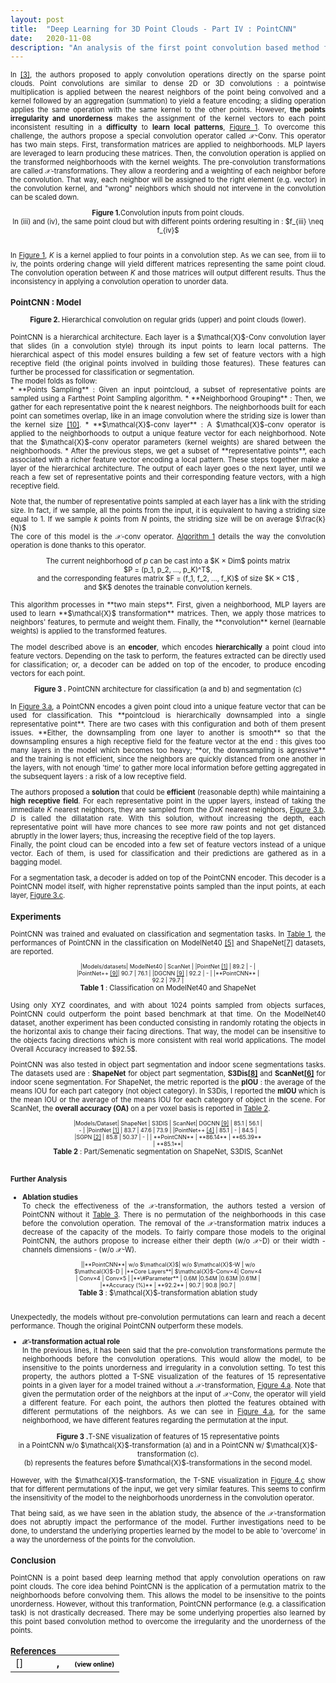 ```yaml
---
layout: post
title:  "Deep Learning for 3D Point Clouds - Part IV : PointCNN"
date:   2020-11-08
description: "An analysis of the first point convolution based method for point cloud processing : PointCNN"
---
```


<div style="font-size: 0.8em; text-align: justify;" markdown=1>


In <a href="#references">[3]</a>, the authors proposed to apply convolution operations directly on the sparse point clouds. Point convolutions are similar to dense  2D or 3D convolutions : a pointwise multiplication is applied between the nearest neighbors of the point being convolved and a kernel followed by an aggregation (summation) to yield a feature encoding; a sliding operation applies the same  operation with the same kernel to the other points. However, **the points irregularity and unorderness** makes the assignment of the kernel vectors to each point inconsistent resulting in a **difficulty** to **learn local patterns**, <a href="#figure1">Figure 1</a>. To overcome this challenge, the authors propose a special convolution operator called $\mathcal{X}$-Conv. This operator has two main steps. First, transformation matrices are applied to neighborhoods. MLP layers are leveraged to learn producing these matrices. Then, the convolution operation is applied on the transformed neighborhoods with the kernel weights. The pre-convolution transformations are called $\mathcal{X}$-transformations. They allow a reordering and a weighting of each neighbor before the convolution. That way, each neighbor will be assigned to the right element (e.g. vector) in the convolution kernel, and "wrong" neighbors which should not intervene in the convolution can be scaled down.

<center>
<div id="figure1">
  <figure  style="width:100%; margin:0;">
  <img src="{{ '/assets/img/pointcnn_fig1.PNG' | prepend: site.baseurl }}" alt="" style=""> 
  <center  style="font-style: initial;"><b>Figure 1.</b>Convolution inputs from point clouds.<br> In (iii) and (iv), the same point cloud but with different points ordering resulting in : $f_{iii} \neq f_{iv}$</center>
</figure>
</div>
</center>
<br>

In <a href="#figure1">Figure 1</a>, $K$ is a kernel applied to four points in a convolution step. As we can see, from iii to iv, the  points ordering change will yield different matrices representing the same point cloud. The convolution operation between $K$ and those matrices will output different results. Thus the inconsistency in applying a convolution operation to unorder data.

### PointCNN : Model

<center>
<div id="figure2">
  <figure  style="width:100%; margin:0;">
  <img src="{{ '/assets/img/pointcnn_fig2.PNG' | prepend: site.baseurl }}" alt="" style=""> 
  <center  style="font-style: initial;"><b>Figure 2. </b>Hierarchical convolution on regular
grids (upper) and point clouds (lower).
</center>
</figure>
</div>
</center>
<br>
PointCNN is a hierarchical architecture. Each layer is a $\mathcal{X}$-Conv convolution layer that slides (in a convolution style) through its input points to learn local patterns. The hierarchical aspect of this model ensures building a few set of feature vectors with a high receptive field (the original points involved in building those features). These features can further be processed for classification or segmentation.<br>
The model folds as follow:<br>
* **Points Sampling** : Given an input pointcloud, a subset of representative points are sampled using a Farthest Point Sampling algorithm.
* **Neighborhood Grouping** : Then, we gather for each representative point the k nearest neighbors. The neighborhoods built for each point can sometimes overlap, like in an image convolution where the striding size is lower than the kernel size <a href="#references">[10]</a>.
* **$\mathcal{X}$-conv layer** : A $\mathcal{X}$-conv operator is applied to the neighborhoods to output a unique feature vector for each neighborhood. Note that the $\mathcal{X}$-conv operator parameters (kernel weights) are shared between the neighborhoods.
* After the previous steps, we get a subset of **representative points**, each associated with a richer feature vector encoding a local pattern. These steps together make a layer of the hierarchical architecture. The output of each layer goes o the next layer, until we reach a few set of representative points and their corresponding feature vectors, with a high receptive field.<br>

Note that, the number of representative points sampled at each layer has a link with the striding size. In fact, if we sample, all the points from the input, it is equivalent to having a striding size equal to 1. If we sample $k$ points from $N$ points, the striding size will be on average $\frac{k}{N}$
<br>
The core of this model is the $\mathcal{X}$-conv operator. <a href="#algorithm1">Algorithm 1</a> details the way the convolution operation is done thanks to this operator.

<center>
<div id="algorithm1">
  <figure  style="width:100%; margin:0;">
  <img src="{{ '/assets/img/pointcnn_algo.PNG' | prepend: site.baseurl }}" alt="" style=""> 
  <center  style="font-style: initial;"><b></b>The current neighborhood of <i>p</i> can be cast into a $K × Dim$ points matrix <br> $P = (p_1, p_2, ..., p_K)^T$,<br> and the corresponding features matrix $F = (f_1, f_2, ..., f_K)$ of size $K × C1$ , <br>and $K$ denotes the trainable convolution kernels.
</center>
</figure>
</div>
</center>
<br>
This algorithm processes in **two main steps**. First, given a neighborhood, MLP layers are used to learn **$\mathcal{X}$ transformation** matrices. Then, we apply those matrices to neighbors' features, to permute and weight them. Finally, the **convolution** kernel (learnable weights) is applied to the transformed features. 


The model described above is an **encoder**, which encodes **hierarchically** a point cloud into feature vectors. Depending on the task to perform, the features extracted can be directly used for classification; or, a decoder can be added on top of the encoder, to produce encoding vectors for each point.

<center>
<div id="figure3">
  <figure  style="width:100%; margin:0;">
  <img src="{{ '/assets/img/pointcnn_fig3.PNG' | prepend: site.baseurl }}" alt="" style=""> 
  <center  style="font-style: initial;"><b>Figure 3 .</b>
PointCNN architecture
for classification (a and b) and
segmentation (c)</center>
</figure>
</div>
</center>
<br>
In <a href="#figure3">Figure 3.a</a>, a PointCNN encodes a given point cloud into a unique feature vector that can be used for classification. This **pointcloud is hierarchically downsampled into a single representative point**. There are two cases with this configuration and both of them present issues. **Either, the downsampling from one layer to another is smooth**  so that the downsampling ensures a high receptive field for the feature vector at the end : this gives too many layers in the model which becomes too heavy; **or, the downsampling is agressive** and the training is not efficient, since the neighbors  are quickly distanced from one another in the layers, with not enough 'time' to gather more local information before getting aggregated in the subsequent layers : a risk of a low receptive field.<br>

The authors proposed a **solution** that could be **efficient** (reasonable depth) while maintaining a **high receptive field**. For each representative point in the upper layers, instead of taking the immediate $K$ nearest neighbors, they are sampled from the $D$x$K$ nearest neighbors, <a href="#figure3">Figure 3.b</a>. $D$ is called the dillatation rate. With this solution, without increasing the depth, each representative point will have more chances to see more raw points and not get distanced abruptly in the lower layers; thus, increasing the receptive field of the top layers.<br>
Finally, the point cloud can be encoded into a few set of feature vectors instead of a unique vector. Each of them, is used for classification and their predictions are gathered as in a bagging model.
<br>

For a segmentation task, a decoder is added on top of the PointCNN encoder. This decoder is a PointCNN model itself, with higher reprenstative points sampled than the input points, at each layer, <a href="#figure3">Figure 3.c</a>.



### Experiments

PointCNN was trained and evaluated on classification  and segmentation tasks. In <a href="#table1">Table 1</a>, the performances of PointCNN  in the classification on ModelNet40 <a href="#references">[5]</a> and ShapeNet<a href="#references">[7]</a> datasets, are reported.

<center>
<div style=" display: table; width: 60%" id="table1">
<div markdown="1" style="font-size: 0.8em; width: 30%; align-self: center;  vertical-align: middle; display:table-cell;">
|Models/datasets| ModelNet40 | ScanNet |
|PointNet <a href="#references">[1]</a> | 89.2 | - |
|PointNet++ <a href="#references">[9]</a>| 90.7 | 76.1 |
|DGCNN <a href="#references">[9]</a> | 92.2 | - |
|**PointCNN** | 92.2 | 79.7 |

</div>
</div>
<center style="font-style: initial;"><b>Table 1</b> : Classification on ModelNet40 and ShapeNet</center>
</center>
<br>
Using only XYZ coordinates, and with about 1024 points sampled from objects surfaces, PointCNN could outperform the point based benchmark at that time. On the ModelNet40 dataset, another experiment has been conducted consisting in randomly rotating the objects in the horizontal axis to change their facing directions. That way, the model can be insensitive to the objects facing directions which is more consistent with real world applications. The model Overall Accuracy increased to $92.5$.<br>

PointCNN was also tested in object part segmentation  and indoor scene segmentations tasks. The datasets used are : **ShapeNet** for object part segmentation, **S3Dis<a href="#references">[8]</a>** and **ScanNet<a href="#references">[6]</a>** for indoor scene segmentation. For ShapeNet, the metric reported is the **pIOU** : the average of the means IOU for each part category (not object category). In S3Dis, I reported the **mIOU** which is the mean IOU or the average of the means IOU for each category of object in the scene. For ScanNet, the **overall accuracy (OA)** on a per voxel basis is reported in <a href="#table2">Table 2</a>.

<center>
<div style=" display: table; width: 60%" id="table2">
<div markdown="1" style="font-size: 0.8em; width: 30%; align-self: center;  vertical-align: middle; display:table-cell;">
|Models/Dataset| ShapeNet | S3DIS | ScanNet|
 DGCNN <a href="#references">[9]</a> | 85.1 | 56.1 | - |
|PointNet <a href="#references">[1]</a> | 83.7 | 47.6 | 73.9 |
|PointNet++ <a href="#references">[4]</a> | 85.1 | - | 84.5 |
|SGPN <a href="#references">[2]</a> | 85.8 | 50.37 | - |
| **PointCNN** | **86.14** | **65.39** | **85.1**|

</div>
</div>
<center style="font-style: initial;"><b>Table 2</b> : Part/Semenatic segmentation  on ShapeNet, S3DIS, ScanNet</center>
</center>
<br>

#### Further Analysis


* **Ablation studies**<br>
To check the effectiveness  of the $\mathcal{X}$-transformation, the authors tested a version of PointCNN without it <a href="#table3">Table 3</a>. There is no permutation of the neighborhoods in this case before the convolution operation. The removal of the $\mathcal{X}$-transformation matrix induces a decrease of the capacity of the models. To fairly compare those models to the original PointCNN, the authors propose to increase either their depth (w/o $\mathcal{X}$-D) or their width - channels dimensions - (w/o $\mathcal{X}$-W).

<center>
<div style=" display: table; width: 60%" id="table3">
<div markdown="1" style="font-size: 0.8em; width: 30%; align-self: center;  vertical-align: middle; display:table-cell;">
||**PointCNN**| w/o $\mathcal{X}$| w/o $\mathcal{X}$-W | w/o $\mathcal{X}$-D |
|**Core Layers**| $\mathcal{X}$-Conv×4| Conv×4 | Conv×4 | Conv×5 |
|**\#Parameter** | 0.6M |0.54M |0.63M |0.61M |
|**Accuracy (%)** | **92.2** | 90.7 | 90.8 |90.7 |

</div>
</div>
<center style="font-style: initial;"><b>Table 3</b> : $\mathcal{X}$-transformation ablation study</center>
</center>
<br>

Unexpectedly, the models without pre-convolution permutations can learn and reach a decent performance. Though the original PointCNN outperform these models.



* **$\mathcal{X}$-transformation actual role** <br>
In the previous lines, it has been said that the pre-convolution transformations permute the neighborhoods before the convolution operations. This would allow the model, to be insensitive to the points unorderness and irregularity in a convolution setting.
To test this property, the authors plotted a T-SNE visualization of the features of 15 representative points in a given layer for a model trained without a $\mathcal{X}$-transformation, <a href="#figure4">Figure 4.a</a>. Note that given the permutation order of the neighbors at the input of $\mathcal{X}$-Conv, the operator will yield a different feature. For each point, the authors then plotted the features obtained with different permutations of the neighbors. As we can see in <a href="#figure4">Figure 4.a</a>, for the same neighborhood, we have different features regarding the permutation at the input.<br>

<center>
<div id="figure4">
  <figure  style="width:100%; margin:0;">
  <img src="{{ '/assets/img/pointcnn_fig4.PNG' | prepend: site.baseurl }}" alt="" style=""> 
  <center  style="font-style: initial;"><b>Figure 3 .</b>T-SNE visualization of features of 15 representative points<br> in a PointCNN w/o $\mathcal{X}$-transformation (a) and in a PointCNN w/ $\mathcal{X}$-transformation (c). <br>(b) represents the features before $\mathcal{X}$-transformations in the second model.
</center>
</figure>
</div>
</center>
<br>
However, with the $\mathcal{X}$-transformation, the T-SNE visualization in <a href="#figure4">Figure 4.c</a> show that for different permutations of the input, we get very similar features. This seems to confirm the insensitivity of the model to the neighborhoods unorderness in the convolution operator.


That being said, as we have seen in the ablation study, the absence of the $\mathcal{X}$-transformation does not abruptly impact the performance of the model. Further investigations need to be done, to understand the underlying properties learned by the model to be able to 'overcome' in a way the unorderness of the points for the convolution.



### Conclusion

PointCNN is a point based deep learning method that apply convolution operations on raw point clouds. The core idea behind PointCNN is the application of a permutation matrix to the neighborhoods before convolving them. This allows the model to be insensitive to the points unorderness. However, without this tranformation, PointCNN performance (e.g. a classification task) is not drastically decreased. There may be some underlying properties also learned by this point based convolution method to overcome the irregularity and the unorderness of the points.




### References
<br>

<textarea id="bibtex_input" style="display:none;">

@misc{pointcnn,
      title={PointCNN: Convolution On X-Transformed Points}, 
      author={Yangyan Li and Rui Bu and Mingchao Sun and Wei Wu and Xinhan Di and Baoquan Chen},
      year={2018},
      eprint={1801.07791},
      archivePrefix={arXiv},
      primaryClass={cs.CV},
      pos={3}
}



@INPROCEEDINGS{8099499,
author={R. Q. {Charles} and H. {Su} and M. {Kaichun} and L. J. {Guibas}},
booktitle={2017 IEEE Conference on Computer Vision and Pattern Recognition (CVPR)}, title={PointNet: Deep Learning on Point Sets for 3D Classification and Segmentation},
year={2017},
volume={},
number={},
pages={77-85},
doi={10.1109/CVPR.2017.16},
pos={1}}
}

@inproceedings{qi2017pointnet++,
  title={Pointnet++: Deep hierarchical feature learning on point sets in a metric space},
  author={Qi, Charles Ruizhongtai and Yi, Li and Su, Hao and Guibas, Leonidas J},
  booktitle={Advances in neural information processing systems},
  pages={5099--5108},
  year={2017},
  pos={4}
}

@INPROCEEDINGS{modelnet,
  author={ {Zhirong Wu} and S. {Song} and A. {Khosla} and  {Fisher Yu} and  {Linguang Zhang} and  {Xiaoou Tang} and J. {Xiao}},
  booktitle={2015 IEEE Conference on Computer Vision and Pattern Recognition (CVPR)}, 
  title={3D ShapeNets: A deep representation for volumetric shapes}, 
  year={2015},
  volume={},
  number={},
  pages={1912-1920},
  doi={10.1109/CVPR.2015.7298801},
pos={5}}

@misc{scannet,
      title={ScanNet: Richly-annotated 3D Reconstructions of Indoor Scenes}, 
      author={Angela Dai and Angel X. Chang and Manolis Savva and Maciej Halber and Thomas Funkhouser and Matthias Nießner},
      year={2017},
      eprint={1702.04405},
      archivePrefix={arXiv},
      primaryClass={cs.CV},
pos={6}
}

@ARTICLE{9025047,  author={Y. {Xu} and S. {Arai} and F. {Tokuda} and K. {Kosuge}},  journal={IEEE Access},   title={A Convolutional Neural Network for Point Cloud Instance Segmentation in Cluttered Scene Trained by Synthetic Data Without Color},   year={2020},  volume={8},  number={},  pages={70262-70269},  doi={10.1109/ACCESS.2020.2978506}, pos={2}}

@article{shapenet,
author = {Yi, Li and Kim, Vladimir G. and Ceylan, Duygu and Shen, I-Chao and Yan, Mengyan and Su, Hao and Lu, Cewu and Huang, Qixing and Sheffer, Alla and Guibas, Leonidas},
title = {A Scalable Active Framework for Region Annotation in 3D Shape Collections},
year = {2016},
issue_date = {November 2016},
publisher = {Association for Computing Machinery},
address = {New York, NY, USA},
volume = {35},
number = {6},
issn = {0730-0301},
url = {https://doi.org/10.1145/2980179.2980238},
doi = {10.1145/2980179.2980238},
journal = {ACM Trans. Graph.},
month = nov,
articleno = {210},
numpages = {12},
keywords = {shape analysis, active learning},
pos={7}
}

@INPROCEEDINGS{s3dis,  author={I. {Armeni} and O. {Sener} and A. R. {Zamir} and H. {Jiang} and I. {Brilakis} and M. {Fischer} and S. {Savarese}},  booktitle={2016 IEEE Conference on Computer Vision and Pattern Recognition (CVPR)},   title={3D Semantic Parsing of Large-Scale Indoor Spaces},   year={2016},  volume={},  number={},  pages={1534-1543},  doi={10.1109/CVPR.2016.170},
pos={8}}


@misc{dgcnn,
      title={Dynamic Graph CNN for Learning on Point Clouds}, 
      author={Yue Wang and Yongbin Sun and Ziwei Liu and Sanjay E. Sarma and Michael M. Bronstein and Justin M. Solomon},
      year={2019},
      eprint={1801.07829},
      archivePrefix={arXiv},
      primaryClass={cs.CV},
      pos={9}
}

@inproceedings{NIPS2012_c399862d,
 author = {Krizhevsky, Alex and Sutskever, Ilya and Hinton, Geoffrey E},
 booktitle = {Advances in Neural Information Processing Systems},
 editor = {F. Pereira and C. J. C. Burges and L. Bottou and K. Q. Weinberger},
 pages = {1097--1105},
 publisher = {Curran Associates, Inc.},
 title = {ImageNet Classification with Deep Convolutional Neural Networks},
 url = {https://proceedings.neurips.cc/paper/2012/file/c399862d3b9d6b76c8436e924a68c45b-Paper.pdf},
 volume = {25},
 year = {2012},
 pos={10}
}


</textarea>

<div class="bibtex_template" style="">
	<table style="border: none; margin-top: -30px;">
		<td style="vertical-align:top; border:none; width: 50px;"> [<span class="pos"></span>]
		</td>
	<td>
	
  <div class="if author" style="font-weight: bold;">	
	<div >
		<span class="if year">
			<span class="year"></span>, 
		</span>
		<span class="author"></span>
		<span class="if url" style="margin-left: 20px">
		  <a class="url" style="color:black; font-size:10px">(view online)</a>
		</span>
		</div>
	</div>
  <div style="">
    <span class="title"></span>
  </div>
</td>
</table>

</div>
<p id="bibtex_display"></p>


</div>
